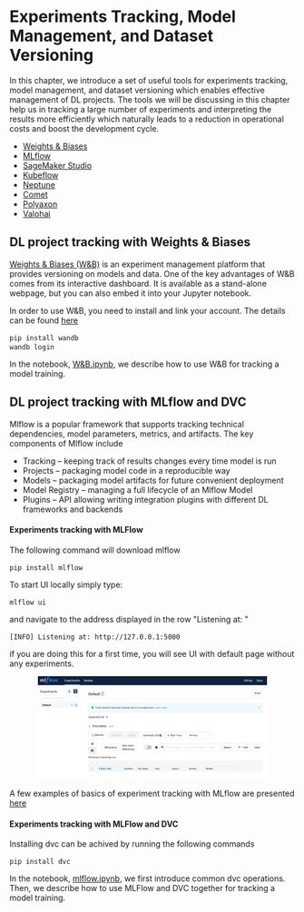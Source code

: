 # Experiments Tracking, Model Management, and Dataset Versioning

In this chapter, we introduce a set of useful tools for experiments tracking, model management, and dataset versioning which enables effective management of DL projects. The tools we will be discussing in this chapter help us in tracking a large number of experiments and interpreting the results more efficiently which naturally leads to a reduction in operational costs and boost the development cycle.

*	[Weights & Biases](https://wandb.ai/site/experiment-tracking)
*	[MLflow](https://mlflow.org/docs/latest/tracking.html)
*	[SageMaker Studio](https://aws.amazon.com/sagemaker/studio/)
*	[Kubeflow](https://www.kubeflow.org/)
*	[Neptune](https://neptune.ai/product)
*	[Comet](https://www.comet.ml/site/data-scientists/)
*	[Polyaxon](https://polyaxon.com/)
*	[Valohai](https://valohai.com/product/)

## DL project tracking with Weights & Biases

[Weights & Biases (W&B)](https://wandb.ai/site/experiment-tracking) is an experiment management platform that provides versioning on models and data. One of the key advantages of W&B comes from its interactive dashboard. It is available as a stand-alone webpage, but you can also embed it into your Jupyter notebook.

In order to use W&B, you need to install and link your account. The details can be found [here](https://docs.wandb.ai/quickstart)
```
pip install wandb
wandb login
```

In the notebook, [W&B.ipynb](https://github.com/PacktPublishing/Production-Ready-Applied-Deep-Learning/blob/main/Chapter_4/W%26B.ipynb), we describe how to use W&B for tracking a model training.

## DL project tracking with MLflow and DVC

Mlflow is a popular framework that supports tracking technical dependencies, model parameters, metrics, and artifacts. The key components of Mlflow include
*	Tracking – keeping track of results changes every time model is run
*	Projects – packaging model code in a reproducible way
*	Models – packaging model artifacts for future convenient deployment
*	Model Registry – managing a full lifecycle of an Mlflow Model
*	Plugins – API allowing writing integration plugins with different DL frameworks and backends

#### Experiments tracking with MLFlow

The following command will download mlflow
```
pip install mlflow
```
To start UI locally simply type:
```
mlflow ui
```
and navigate to the address displayed in the row "Listening at: " 
```
[INFO] Listening at: http://127.0.0.1:5000
```
if you are doing this for a first time, you will see UI with default page without any experiments. 
<p align="center">
  <img src="mlflow_ui.png" width="80%">
</p>

A few examples of basics of experiment tracking with MLflow are presented [here](mlflow.ipynb) 

#### Experiments tracking with MLFlow and DVC

Installing dvc can be achived by running the following commands
```
pip install dvc
```

In the notebook, [mlflow.ipynb](dvc_mlflow.ipynb), we first introduce common dvc operations.
Then, we describe how to use MLFlow and DVC together for tracking a model training.
